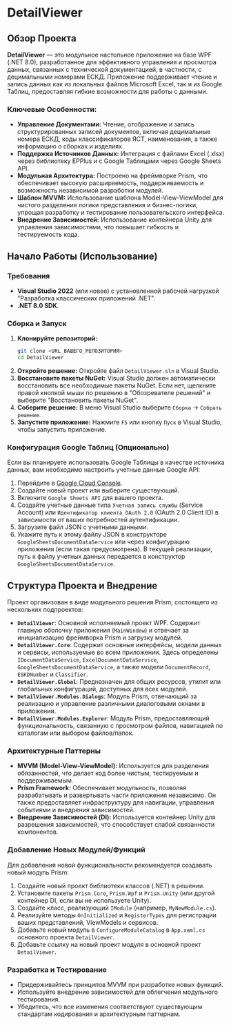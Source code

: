 # DetailViewer

## Обзор Проекта

**DetailViewer** — это модульное настольное приложение на базе WPF (.NET 8.0), разработанное для эффективного управления и просмотра данных, связанных с технической документацией, в частности, с децимальными номерами ЕСКД. Приложение поддерживает чтение и запись данных как из локальных файлов Microsoft Excel, так и из Google Таблиц, предоставляя гибкие возможности для работы с данными.

### Ключевые Особенности:
*   **Управление Документами:** Чтение, отображение и запись структурированных записей документов, включая децимальные номера ЕСКД, коды классификаторов ЯСТ, наименования, а также информацию о сборках и изделиях.
*   **Поддержка Источников Данных:** Интеграция с файлами Excel (.xlsx) через библиотеку EPPlus и с Google Таблицами через Google Sheets API.
*   **Модульная Архитектура:** Построено на фреймворке Prism, что обеспечивает высокую расширяемость, поддерживаемость и возможность независимой разработки модулей.
*   **Шаблон MVVM:** Использование шаблона Model-View-ViewModel для чистого разделения логики представления и бизнес-логики, упрощая разработку и тестирование пользовательского интерфейса.
*   **Внедрение Зависимостей:** Использование контейнера Unity для управления зависимостями, что повышает гибкость и тестируемость кода.

## Начало Работы (Использование)

### Требования
*   **Visual Studio 2022** (или новее) с установленной рабочей нагрузкой "Разработка классических приложений .NET".
*   **.NET 8.0 SDK**.

### Сборка и Запуск
1.  **Клонируйте репозиторий:**
    ```bash
    git clone <URL_ВАШЕГО_РЕПОЗИТОРИЯ>
    cd DetailViewer
    ```
2.  **Откройте решение:**
    Откройте файл `DetailViewer.sln` в Visual Studio.
3.  **Восстановите пакеты NuGet:**
    Visual Studio должен автоматически восстановить все необходимые пакеты NuGet. Если нет, щелкните правой кнопкой мыши по решению в "Обозревателе решений" и выберите "Восстановить пакеты NuGet".
4.  **Соберите решение:**
    В меню Visual Studio выберите `Сборка` -> `Собрать решение`.
5.  **Запустите приложение:**
    Нажмите `F5` или кнопку `Пуск` в Visual Studio, чтобы запустить приложение.

### Конфигурация Google Таблиц (Опционально)
Если вы планируете использовать Google Таблицы в качестве источника данных, вам необходимо настроить учетные данные Google API:
1.  Перейдите в [Google Cloud Console](https://console.cloud.google.com/).
2.  Создайте новый проект или выберите существующий.
3.  Включите `Google Sheets API` для вашего проекта.
4.  Создайте учетные данные типа `Учетная запись службы` (Service Account) или `Идентификатор клиента OAuth 2.0` (OAuth 2.0 Client ID) в зависимости от ваших потребностей аутентификации.
5.  Загрузите файл JSON с учетными данными.
6.  Укажите путь к этому файлу JSON в конструкторе `GoogleSheetsDocumentDataService` или через конфигурацию приложения (если такая предусмотрена). В текущей реализации, путь к файлу учетных данных передается в конструктор `GoogleSheetsDocumentDataService`.

## Структура Проекта и Внедрение

Проект организован в виде модульного решения Prism, состоящего из нескольких подпроектов:

*   **`DetailViewer`**: Основной исполняемый проект WPF. Содержит главную оболочку приложения (`MainWindow`) и отвечает за инициализацию фреймворка Prism и загрузку модулей.
*   **`DetailViewer.Core`**: Содержит основные интерфейсы, модели данных и сервисы, используемые во всем приложении. Здесь определены `IDocumentDataService`, `ExcelDocumentDataService`, `GoogleSheetsDocumentDataService`, а также модели `DocumentRecord`, `ESKDNumber` и `Classifier`.
*   **`DetailViewer.Global`**: Предназначен для общих ресурсов, утилит или глобальных конфигураций, доступных для всех модулей.
*   **`DetailViewer.Modules.Dialogs`**: Модуль Prism, отвечающий за реализацию и управление различными диалоговыми окнами в приложении.
*   **`DetailViewer.Modules.Explorer`**: Модуль Prism, предоставляющий функциональность, связанную с просмотром файлов, навигацией по каталогам или выбором файлов/папок.

### Архитектурные Паттерны
*   **MVVM (Model-View-ViewModel):** Используется для разделения обязанностей, что делает код более чистым, тестируемым и поддерживаемым.
*   **Prism Framework:** Обеспечивает модульность, позволяя разрабатывать и развертывать части приложения независимо. Он также предоставляет инфраструктуру для навигации, управления событиями и внедрения зависимостей.
*   **Внедрение Зависимостей (DI):** Используется контейнер Unity для разрешения зависимостей, что способствует слабой связанности компонентов.

### Добавление Новых Модулей/Функций
Для добавления новой функциональности рекомендуется создавать новый модуль Prism:
1.  Создайте новый проект библиотеки классов (.NET) в решении.
2.  Установите пакеты `Prism.Core`, `Prism.Wpf` и `Prism.Unity` (или другой контейнер DI, если вы не используете Unity).
3.  Создайте класс, реализующий `IModule` (например, `MyNewModule.cs`).
4.  Реализуйте методы `OnInitialized` и `RegisterTypes` для регистрации ваших представлений, ViewModels и сервисов.
5.  Добавьте новый модуль в `ConfigureModuleCatalog` в `App.xaml.cs` основного проекта `DetailViewer`.
6.  Добавьте ссылку на новый проект модуля в основной проект `DetailViewer`.

### Разработка и Тестирование
*   Придерживайтесь принципов MVVM при разработке новых функций.
*   Используйте внедрение зависимостей для облегчения модульного тестирования.
*   Убедитесь, что все изменения соответствуют существующим стандартам кодирования и архитектурным паттернам.
